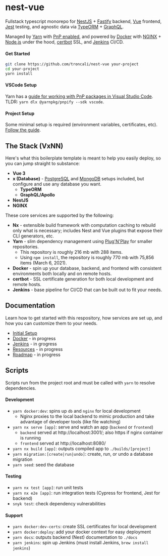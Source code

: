 # nest-vue

Fullstack typescript monorepo for [NestJS](https://docs.nestjs.com) + [Fastify](https://docs.nestjs.com/techniques/performance) backend, [Vue](https://v3.vuejs.org) frontend, [Jest](https://jestjs.io) testing, and agnostic data via [TypeORM](https://typeorm.io/#/) + [GraphQL](https://graphql.org).

Managed by [Yarn](https://yarnpkg.com/getting-started/qa) with [PnP enabled](https://yarnpkg.com/features/pnp), and powered by [Docker](https://www.docker.com) with [NGINX](https://www.nginx.com) + [Node.js](https://nodejs.dev) under the hood, [certbot](https://certbot.eff.org) SSL, and [Jenkins](https://www.jenkins.io) CI/CD.

#### Get Started

```bash
git clone https://github.com/troncali/nest-vue your-project
cd your-project
yarn install
```

#### VSCode Setup

Yarn has a [guide for working with PnP packages in Visual Studio Code](https://yarnpkg.com/getting-started/migration#editor-support). TLDR: `yarn dlx @yarnpkg/pnpify --sdk vscode`.

#### Project Setup

Some minimal setup is required (environment variables, certificates, etc). [Follow the guide](guides/setup.md).

## The Stack (VxNN)

Here's what this boilerplate template is meant to help you easily deploy, so you can jump straight to substance:

-   **Vue 3**
-   **x (Database)** - [PostgreSQL](https://www.postgresql.org) and [MongoDB](https://www.mongodb.com) setups included, but configure and use any database you want.
    -   **TypeORM**
    -   **GraphQL/Apollo**
-   **NestJS**
-   **NGINX**

These core services are supported by the following:

-   **Nx** - extensible build framework with computation caching to rebuild only what is necessary; includes Nest and Vue plugins that expose their CLI generators, etc.
-   **Yarn** - slim dependency management using [Plug'N'Play](https://yarnpkg.com/features/pnp) for smaller repositories.
    -   This repository is roughly 216 mb with 288 items.
    -   Using `npm install`, the repository is roughly 770 mb with 75,856 items (March 6, 2021).
-   **Docker** - spin up your database, backend, and frontend with consistent environments both locally and on remote hosts.
-   **certbot** - SSL certificate generation for both local development and remote hosts.
-   **Jenkins** - base pipeline for CI/CD that can be built out to fit your needs.

## Documentation

Learn how to get started with this respository, how services are set up, and how you can customize them to your needs.

-   [Initial Setup](guides/setup.md)
-   [Docker](README-Docker.md) - in progress
-   [Jenkins](README-Jenkins.md) - in grogress
-   [Resources](README-Resources.md) - in progress
-   [Roadmap](README-Roadmap.md) - in progress

## Scripts

Scripts run from the project root and must be called with `yarn` to resolve dependencies.

#### Development

-   `yarn docker:dev`: spins up `db` and `nginx` for local development
    -   Nginx proxies to the local backend to mimic production and take advantage of developer tools (like file watching)
-   `yarn nx serve [app]`: serve and watch an app (`backend` or `frontend`)
    -   `backend` served at http://localhost:3001/; also https if nginx container is running
    -   `frontend` served at http://localhost:8080/
-   `yarn nx build [app]`: outputs compiled app to `./builds/[project]`
-   `yarn migration:[create|run|undo]`: create, run, or undo a database migration
-   `yarn seed`: seed the database

#### Testing

-   `yarn nx test [app]`: run unit tests
-   `yarn nx e2e [app]`: run integration tests (Cypress for frontend, Jest for backend)
-   `snyk test`: check dependency vulnerabilities

#### Support

-   `yarn docker:dev-certs`: create SSL certificates for local development
-   `yarn docker:deploy`: add your docker context for easy deployment
-   `yarn docs`: outputs backend (Nest) documentation to `./docs`
-   `yarn jenkins`: spin up Jenkins (must install Jenkins, `brew install jenkins`)
